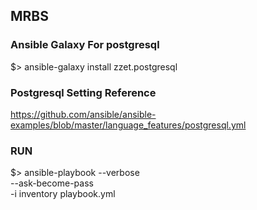 MRBS
-----------

###  Ansible Galaxy For postgresql

$> ansible-galaxy install zzet.postgresql

### Postgresql Setting Reference
https://github.com/ansible/ansible-examples/blob/master/language_features/postgresql.yml

### RUN
$> ansible-playbook --verbose \
                    --ask-become-pass \
                    -i inventory playbook.yml
